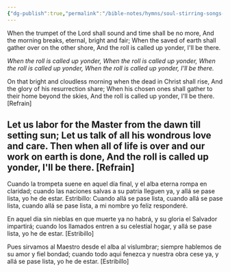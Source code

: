 ```yaml
---
{"dg-publish":true,"permalink":"/bible-notes/hymns/soul-stirring-songs-and-hymns/when-the-roll-is-called-up-yonder/","title":"When the Roll is Called Up Yonder","created":"","updated":""}
---
```



When the trumpet of the Lord shall sound and time shall be no more,
And the morning breaks, eternal, bright and fair;
When the saved of earth shall gather over on the other shore,
And the roll is called up yonder, I'll be there.

*When the roll is called up yonder,
When the roll is called up yonder,
When the roll is called up yonder,
When the roll is called up yonder, I'll be there.*

On that bright and cloudless morning when the dead in Christ shall rise,
And the glory of his resurrection share;
When his chosen ones shall gather to their home beyond the skies,
And the roll is called up yonder, I'll be there. [Refrain]

Let us labor for the Master from the dawn till setting sun;
Let us talk of all his wondrous love and care.
Then when all of life is over and our work on earth is done,
And the roll is called up yonder, I'll be there. [Refrain]
---
Cuando la trompeta suene en aquel día final,
y el alba eterna rompa en claridad; cuando las naciones salvas
a su patria lleguen ya, y allá se pase lista, yo he de estar.
Estribillo:
Cuando allá se pase lista,
cuando allá se pase lista,
cuando allá se pase lista,
a mi nombre yo feliz responderé.

En aquel dia sin nieblas en que muerte ya no habrá,
y su gloria el Salvador impartirá; cuando los llamados entren
a su celestial hogar, y allá se pase lista, yo he de estar. [Estribillo]

Pues sirvamos al Maestro desde el alba al vislumbrar;
siempre hablemos de su amor y fiel bondad; cuando todo aqui fenezca
y nuestra obra cese ya, y allá se pase lista, yo he de estar. [Estribillo]